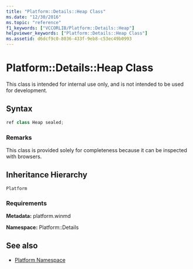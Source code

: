 ```yaml
---
title: "Platform::Details::Heap Class"
ms.date: "12/30/2016"
ms.topic: "reference"
f1_keywords: ["VCCORLIB/Platform::Details::Heap"]
helpviewer_keywords: ["Platform::Details::Heap Class"]
ms.assetid: d6dcf9c0-8036-433f-9eb8-c53ec49b0993
---
```

# Platform::Details::Heap Class

This class is intended for internal use only, and is not intended to be used for development.

## Syntax

```cpp
ref class Heap sealed;
```

### Remarks

This class is provided solely for completeness because it can be inspected with browsers.

## Inheritance Hierarchy

`Platform`

### Requirements

**Metadata:** platform.winmd

**Namespace:** Platform::Details

## See also

- [Platform Namespace](platform-namespace-c-cx.md)

